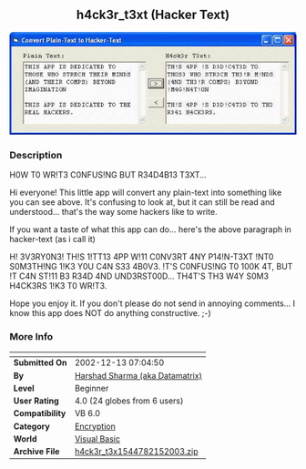 ﻿<div align="center">

## h4ck3r\_t3xt \(Hacker Text\)

<img src="PIC2003215132656159.jpg">
</div>

### Description

H0W T0 WR!T3 C0NFUS!NG BUT R34D4B13 T3XT...

Hi everyone! This little app will convert any plain-text into something like you can see above. It's confusing to look at, but it can still be read and understood... that's the way some hackers like to write.

If you want a taste of what this app can do... here's the above paragraph in hacker-text (as i call it)

H! 3V3RY0N3! TH!S 1!TT13 4PP W!11 C0NV3RT 4NY P14!N-T3XT !NT0 S0M3TH!NG 1!K3 Y0U C4N S33 4B0V3. !T'S C0NFUS!NG T0 100K 4T, BUT !T C4N ST!11 B3 R34D 4ND UND3RST00D... TH4T'S TH3 W4Y S0M3 H4CK3RS 1!K3 T0 WR!T3.

Hope you enjoy it. If you don't please do not send in annoying comments... I know this app does NOT do anything constructive. ;-)
 
### More Info
 


<span>             |<span>
---                |---
**Submitted On**   |2002-12-13 07:04:50
**By**             |[Harshad Sharma \(aka Datamatrix\)](https://github.com/Planet-Source-Code/PSCIndex/blob/master/ByAuthor/harshad-sharma-aka-datamatrix.md)
**Level**          |Beginner
**User Rating**    |4.0 (24 globes from 6 users)
**Compatibility**  |VB 6\.0
**Category**       |[Encryption](https://github.com/Planet-Source-Code/PSCIndex/blob/master/ByCategory/encryption__1-48.md)
**World**          |[Visual Basic](https://github.com/Planet-Source-Code/PSCIndex/blob/master/ByWorld/visual-basic.md)
**Archive File**   |[h4ck3r\_t3x1544782152003\.zip](https://github.com/Planet-Source-Code/harshad-sharma-aka-datamatrix-h4ck3r-t3xt-hacker-text__1-43228/archive/master.zip)








